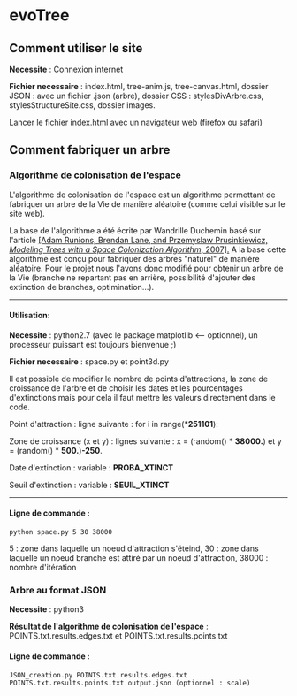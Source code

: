 # evoTree

## Comment utiliser le site

**Necessite** : Connexion internet

**Fichier necessaire** : index.html, tree-anim.js, tree-canvas.html, dossier JSON : avec un fichier .json (arbre), dossier CSS : stylesDivArbre.css, stylesStructureSite.css, dossier images.

Lancer le fichier index.html avec un navigateur web (firefox ou safari)

## Comment fabriquer un arbre

### Algorithme de colonisation de l'espace

L'algorithme de colonisation de l'espace est un algorithme permettant de fabriquer un arbre de la Vie  de manière aléatoire (comme celui visible sur le site web).

La base de l'algorithme a été écrite par Wandrille Duchemin basé sur l'article <a href ="http://algorithmicbotany.org/papers/colonization.egwnp2007.pdf">[Adam Runions, Brendan Lane, and Przemyslaw Prusinkiewicz, *Modeling Trees with a Space Colonization Algorithm*, 2007].</a>
A la base cette algorithme est conçu pour fabriquer des arbres "naturel" de manière aléatoire. Pour le projet nous l'avons donc modifié pour obtenir un arbre de la Vie (branche ne repartant pas en arrière, possibilité d'ajouter des extinction de branches, optimination...).

***

#### Utilisation:

**Necessite** : python2.7 (avec le package matplotlib <-- optionnel), un processeur puissant est toujours bienvenue ;)

**Fichier necessaire** : space.py et point3d.py

Il est possible de modifier le nombre de points d'attractions, la zone de croissance de l'arbre et de choisir les dates et les pourcentages d'extinctions
mais pour cela il faut mettre les valeurs directement dans le code.

Point d'attraction : ligne suivante : for i in range(***251101**):

Zone de croissance (x et y) : lignes suivante :  x = (random() * **38000.**) et y = (random() * **500.**)**-250**. 

Date d'extinction : variable : **PROBA_XTINCT**

Seuil d'extinction : variable : **SEUIL_XTINCT**

***

#### Ligne de commande :

```python space.py 5 30 38000```

5 : zone dans laquelle un noeud d'attraction s'éteind,
30 : zone dans laquelle un noeud branche est attiré par un noeud d'attraction,
38000 : nombre d'itération

### Arbre au format JSON

**Necessite** : python3

**Résultat de l'algorithme de colonisation de l'espace** : POINTS.txt.results.edges.txt et POINTS.txt.results.points.txt

#### Ligne de commande :

```JSON_creation.py POINTS.txt.results.edges.txt POINTS.txt.results.points.txt output.json (optionnel : scale)```










